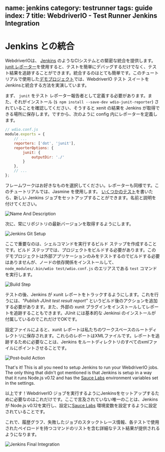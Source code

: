 name: jenkins
category: testrunner
tags: guide
index: 7
title: WebdriverIO - Test Runner Jenkins Integration
---

Jenkins との統合
===================

WebdriverIOは、 [Jenkins](https://jenkins-ci.org/) のようなCIシステムとの緊密な統合を提供します。[junit レポーター](https://github.com/webdriverio/wdio-junit-reporter)を使用すると、テストを簡単にデバッグするだけでなく、テスト結果を追跡することができます。統合するのはとても簡単です。このチュートリアルで使用した[デモプロジェクト](https://github.com/christian-bromann/wdio-demo)では、WebdriverIO テスト スイートをJenkinsと統合する方法を実演しています。

まず、 `junit` をテスト レポーター報告者として定義する必要があります。また、それがインストール (`$ npm install --save-dev wdio-junit-reporter`) されていることを確認してください、そうすると xenit の結果を Jenkins が取得できる場所に保存します。ですから、次のように config 内にレポーターを定義します。

```js
// wdio.conf.js
module.exports = {
    // ...
    reporters: ['dot', 'junit'],
    reporterOptions: {
        junit: {
            outputDir: './'
        }
    },
    // ...
};
```

フレームワークはお好きなものを選択してください。レポーターも同様です。このチュートリアルでは、Jasmine を使用します。 [いくつかのテスト](https://github.com/christian-bromann/wdio-demo/tree/master/test/specs)を書いたら、新しい Jenkins ジョブをセットアップすることができます。名前と説明を付けてください。

![Name And Description](http://webdriver.io/images/jenkins-jobname.png "Name And Description")

次に、常にリポジトリの最新バージョンを取得するようにします。

![Jenkins Git Setup](http://webdriver.io/images/jenkins-gitsetup.png "Jenkins Git Setup")

ここで重要なのは、シェルコマンドを実行するビルド ステップを作成することです。ビルド ステップでは、プロジェクトをビルドする必要があります。このデモプロジェクトは外部アプリケーションのみをテストするのでビルドする必要はありませんが、ノードの依存関係をインストールして、`node_modules/.bin/wdio test/wdio.conf.js` のエリアスである `test` コマンドを実行します。

![Build Step](http://webdriver.io/images/jenkins-runjob.png "Build Step")

テストの後、Jenkins が xunit レポートをトラックするようにします。これを行うには、_"Publish JUnit test result report"_ というビルド後のアクションを追加する必要があります。また、外部の xunit プラグインをインストールしてレポートを追跡することもできます。JUnit には基本的な Jenkinsi のインストールが付属しているのでこれだけでOKです。

設定ファイルによると、xunit レポートは私たちのワークスペースのルートディレクトリに保存されます。これらのレポートはXMLファイルです。レポートを追跡するために必要なことは、Jenkins をルートディレクトリのすべてのxmlファイルにポイントさせることです。

![Post-build Action](http://webdriver.io/images/jenkins-postjob.png "Post-build Action")

That's it! This is all you need to setup Jenkins to run your WebdriverIO jobs. The only thing that didn't got mentioned is that Jenkins is setup in a way that it runs Node.js v0.12 and has the [Sauce Labs](https://saucelabs.com/) environment variables set in the settings.

以上です！WebdriverIO ジョブを実行するようにJenkinsをセットアップするために必要なのはこれだけです。ここで言及されていない唯一のことは、Jenkins が Node.js v0.12を実行し、設定に[Sauce Labs](https://saucelabs.com/) 環境変数を設定するように設定されていることです。


これで、履歴グラフ、失敗したジョブのスタックトレース情報、各テストで使用されたペイロードを持つコマンドのリストを含む詳細なテスト結果が提供されるようになります。

![Jenkins Final Integration](http://webdriver.io/images/jenkins-final.png "Jenkins Final Integration")
